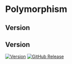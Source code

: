 # Polymorphism

## Version
## Version
[![Version](https://badge.fury.io/gh/tterb%2FHyde.svg)](https://github.com/burakcantokses/Polymorphism)
[![GitHub Release](https://img.shields.io/github/release/tterb/PlayMusic.svg?style=flat)]()  
